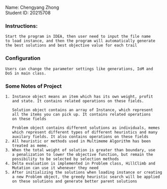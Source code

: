 Name: Chengyang Zhong<br>
Student ID: 20215708

### Instructions: 
    Start the program in IDEA, then user need to input the file name 
    to load instance, and then the program will automatically generate
    the best solutions and best objective value for each trail

### Configuration
    Users can change the parameter settings like generations, IoM and 
    DoS in main class.

### Some Notes of Project
    1. Instance object means an item which has its own weight, profit
       and state. It contains related operations on these fields. 

       Solution object contains an array of Instance, which represent
       all the items you can pick up. It contains related operations
       on these fields
       
       Problem object contains different solutions as individuals, memes
       which represent different types of different heuristics and many 
       auxilary fields. It also contains operations on these fields
    2. All heuristic or methods used in Multimeme Algorithm has been 
       treated as meme.
    3. When the total weight of solution is greater than boundary, use
       a penalization to lower the objective function, but remain the 
       possibility to be selected by selection methods
    4. Delta evaluation is implemented in Problem class, HillClimb and
       Mutation can use it whenever they need
    5. After initializing the solutions when loading instance or creating
       a new Problem object, the greedy heuristic search will be applied 
       on these solutions and generate better parent solutions
